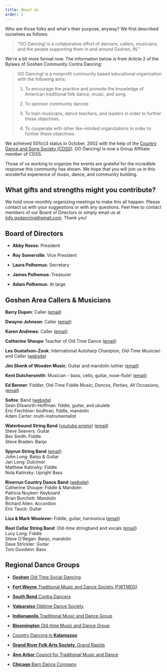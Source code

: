 ```yaml
---
title: About Us
order: 2
---
```


Who are those folks and what's their purpose, anyway? We first described ourselves as follows:

> "GO Dancing! is a collaborative effort of dancers, callers, musicians, and the people supporting them in and around Goshen, IN."

We're a bit more formal now. The information below is from Article 2 of the Bylaws of Goshen Community Contra Dancing:

> GO Dancing! is a nonprofit community based educational organization with the following aims:
>
> 1. To encourage the practice and promote the knowledge of American traditional folk dance, music, and song.
>
> 2. To sponsor community dances
>
> 3. To train musicians, dance teachers, and leaders in order to further these objectives.
>
> 4. To cooperate with other like-minded organizations in order to further these objectives.

We achieved 501(c)3 status in October, 2002 with the help of the [Country Dance and Song Society (CDSS)](http://www.cdss.org/). GO Dancing! is now a Group Affiliate member of CDSS.

Those of us working to organize the events are grateful for the incredible response this community has shown. We hope that you will join us in this wonderful experience of music, dance, and community building.

## What gifts and strengths might you contribute?

We hold once-monthly organizing meetings to make this all happen. Please contact us with your suggestions or with any questions. Feel free to contact members of our Board of Directors or simply email us at [info.godancing@gmail.com](mailto:info.godancing@gmail.com). Thank you!

## Board of Directors

* **Abby Reese**: President

* **Roy Somerville**:  Vice President 

* **Laura Polhemus**:  Secretary

* **James Polhemus**: Treasurer

* **Adam Polhemus**: At large 

## Goshen Area Callers & Musicians

**Barry Dupen**: Caller ([email](mailto:barry.dupen@gmail.com))

**Dwayne Johnson**: Caller ([email](mailto:dwayne.johnson09@gmail.com))

**Karen Andrews**: Caller ([email](mailto:kacog49@verizon.net))

**Catherine Shoupe** Teacher of Old Time Dance ([email](cshoupe@saintmarys.edu))

**Les Gustafson-Zook**: International Autoharp Champion, Old-Time Musician and Caller ([website](http://gustafsonzook.com/))

**Jim Shenk of Wooden Music**: Guitar and mandolin luthier ([email](mailto:jim.woodenmusic@gmail.com))

**Kent Dutchersmith**: Musician - bass, cello, guitar, nose-flute! ([email](mailto:dutchersmith@verizon.net))

**Ed Benner**: Fiddler, Old-Time Fiddle Music; *Dances, Parties, All Occasions*, ([email](mailto:ebennr@earthlink.net))

**Soltre**: Band ([website](https://soltreband.com/home))<br>
Sean Ellsworth-Hoffman: fiddle, guitar, and ukulele<br>
Eric Fiechtner: bodhran, fiddle, mandolin<br>
Adam Carter: multi-instrumentalist<br>

**Waterbound String Band** ([youtube promo](https://www.youtube.com/watch?v=WkP4TG6TQV0)) ([email](seeverss@hotmail.com))<br>
Steve Seevers: Guitar<br>
Bev Smith: Fiddle<br>
Steve Braden: Banjo<br>

**Spyrun String Band** ([email](mkatinsky@gmail.com))<br>
John Long: Banjo & Guitar<br>
Jan Long: Dulcimer<br>
Matthew Katinsky: Fiddle<br>
Nola Katinsky: Upright Bass<br>

**Riverrun Country Dance Band** ([website](https://www.riverruncountrydanceband.com/))<br>
Catherine Shoupe: Fiddle & Mandolin<br>
Patricia Nuyken: Keyboard<br>
Brian Burchett: Mandolin<br>
Richard Allen: Accordion<br>
Eric Tauck: Guitar<br>

**Liza & Mark Woolever:** Fiddle, guitar, harmonica ([email](catwithafiddle@hotmail.com))

**Root Cellar String Band**: Old-time stringband and vocals ([email](mailto:LucyL@bgsu.edu)) <br>
Lucy Long: Fiddle <br>
Steve O'Regan: Banjo, mandolin<br>
Dave Strickler: Guitar<br>
Tom Goodwin: Bass

## Regional Dance Groups

* **[Goshen](https://www.facebook.com/groups/1693748424455890/?ref=share&mibextid=NSMWBT)**[ Old Time Social Dancing](https://www.facebook.com/groups/1693748424455890/?ref=share&mibextid=NSMWBT)

* **[Fort Wayne](http://www.contrafortwayne.org)**[ Traditional Music and Dance Society (FWTMDS)](http://www.contrafortwayne.org)

* **[South Bend](http://www.sbcontras.org/)**[ Contra Dancers](http://www.sbcontras.org/)

* **[Valparaiso](https://www.valpo.chicagobarndance.com/)**[ Oldtime Dance Society](https://www.valpo.chicagobarndance.com/)

* **[Indianapolis](http://www.indycontra.org/)**[ Traditional Music and Dance Group](http://www.indycontra.org/)

* **[Bloomington](http://bloomingtoncontra.org/)**[ Old-time Music and Dance Group](http://bloomingtoncontra.org/)

* [Country Dancing in ](https://www.countrydancinginkalamazoo.com/)**[Kalamazoo](https://www.countrydancinginkalamazoo.com/)**

* **[Grand River Folk Arts Society, ](https://sites.google.com/view/grandriverfolkarts/home/)**[Grand Rapids](https://sites.google.com/view/grandriverfolkarts/home/)

* **[Ann Arbor](http://aactmad.org/)**[ Council for Traditional Music and Dance](http://aactmad.org/)

* **[Chicago](http://www.chicagobarndance.com/)**[ Barn Dance Company](http://www.chicagobarndance.com/)

